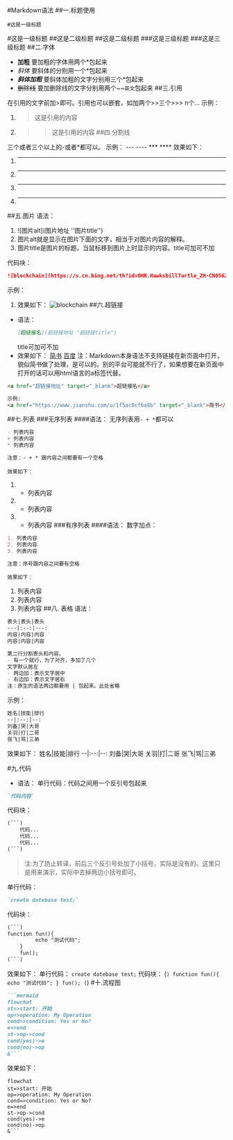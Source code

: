 #Markdown语法
##一.标题使用

    #这是一级标题
#这是一级标题
    ##这是二级标题
##这是二级标题
    ###这是三级标题
###这是三级标题
##二.字体

- **加粗**
  要加粗的字体用两个*包起来
- *斜体*
  要斜体的分别用一个*包起来
- ***斜体加粗***
  要斜体加粗的文字分别用三个*包起来
- ~~删除线~~ 
  要加删除线的文字分别用两个~~`英文`包起来
##三.引用

在引用的文字前加>即可。引用也可以嵌套，如加两个>>三个>>>
n个…
示例：
   1. >这是引用的内容
   2. >>这是引用的内容 
##四.分割线

三个或者三个以上的-或者*都可以。
示例：
    ---
    ----
    ***
    ****
效果如下：
  1. ---
  2. ----
  3. ***
  4. *****

##五.图片
语法：
 1. ![图片alt](图片地址 ''图片title'')
 2. 图片alt就是显示在图片下面的文字，相当于对图片内容的解释。
 3. 图片title是图片的标题，当鼠标移到图片上时显示的内容。title可加可不加

代码块：
```markdown
![blockchain](https://s.cn.bing.net/th?id=OHR.HawksbillTurtle_ZH-CN0562063994_1920x1080.webp&qlt=50) 
```
示例：
  1. 效果如下：
   ![blockchain](https://s.cn.bing.net/th?id=OHR.HawksbillTurtle_ZH-CN0562063994_1920x1080.webp&qlt=50) 
##六.超链接
- 语法：
  ```markdown
  [超链接名](超链接地址 "超链接title")
  ```
  title可加可不加
- 效果如下：
  [简书](http://jianshu.com)
  [百度](http://baidu.com)
注：Markdown本身语法不支持链接在新页面中打开，貌似简书做了处理，是可以的。别的平台可能就不行了，如果想要在新页面中打开的话可以用html语言的a标签代替。


 ```markdown
 <a href="超链接地址" target="_blank">超链接名</a>

示例:
<a href="https://www.jianshu.com/u/1f5ac0cf6a8b" target="_blank">简书</a>
 ```
##七.列表
###无序列表
####语法：
无序列表用`- + *`都可以
```markdown
- 列表内容
+ 列表内容
* 列表内容

注意：- + * 跟内容之间都要有一个空格

```
`效果如下：`
1. - 列表内容
2. + 列表内容
3. * 列表内容
###有序列表
####语法：
数字加点：
```markdown
1. 列表内容
2. 列表内容
3. 列表内容

注意：序号跟内容之间要有空格

```
`效果如下：`
1.  列表内容
2.  列表内容
3.  列表内容
##八. 表格
语法：
```markdown
表头|表头|表头
---|:--:|---:
内容|内容|内容
内容|内容|内容

第二行分割表头和内容。
- 有一个就行，为了对齐，多加了几个
文字默认居左
- 两边加：表示文字居中
- 右边加：表示文字居右
注：原生的语法两边都要用 | 包起来。此处省略
```
示例：
```markdown
姓名|技能|排行
--|:--:|--:
刘备|哭|大哥
关羽|打|二哥
张飞|骂|三弟
```
效果如下：
姓名|技能|排行
--|:--:|--:
刘备|哭|大哥
关羽|打|二哥
张飞|骂|三弟

#九.代码
-  语法：
单行代码：代码之间用一个反引号包起来
```markdown
`代码内容`
```
代码块：
```markdown
(```)
    代码...
    代码...
    代码...
(```)
```
> 注:为了防止转译，前后三个反引号处加了小括号，实际是没有的。这里只是用来演示，实际中去掉两边小括号即可。

单行代码：
```markdown
`create datebase test;`
```
代码块：
```markdown
(```)
function fun(){
         echo "测试代码";
    }
    fun();
(```)
```
效果如下：
单行代码：
`create datebase test;`
代码块：
(```)
function fun(){
         echo "测试代码";
    }
    fun();
(```)
#十.流程图
```markdown
```mermaid
flowchat
st=>start: 开始
op=>operation: My Operation
cond=>condition: Yes or No?
e=>end
st->op->cond
cond(yes)->e
cond(no)->op
&```
```
效果如下：
```mermaid
flowchat
st=>start: 开始
op=>operation: My Operation
cond=>condition: Yes or No?
e=>end
st->op->cond
cond(yes)->e
cond(no)->op
&```



    
   





